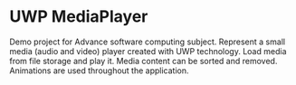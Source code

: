# UWP MediaPlayer
Demo project for Advance software computing subject. Represent a small media (audio and video) player created with UWP technology.
Load media from file storage and play it. Media content can be sorted and removed. Animations are used throughout the application.
